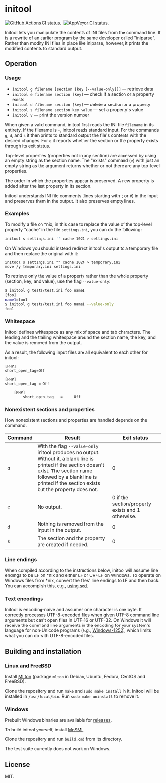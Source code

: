 # initool

[![GitHub Actions CI status.](https://github.com/dbohdan/initool/actions/workflows/ci.yml/badge.svg)](https://github.com/dbohdan/initool/actions/workflows/ci.yml)&nbsp;
[![AppVeyor CI status.](https://ci.appveyor.com/api/projects/status/github/dbohdan/initool?branch=master&svg=true)](https://ci.appveyor.com/project/dbohdan/initool)

Initool lets you manipulate the contents of INI files from the command line. It
is a rewrite of an earlier program by the same developer called "iniparse".
Rather than modify INI files in place like iniparse, however, it prints the
modified contents to standard output.


## Operation

### Usage

* `initool g filename [section [key [--value-only]]]` — retrieve data
* `initool e filename section [key]` — check if a section or a property exists
* `initool d filename section [key]` — delete a section or a property
* `initool s filename section key value` — set a property's value
* `initool v` — print the version number

When given a valid command, initool first reads the INI file `filename` in its
entirety. If the filename is `-`, initool reads standard input. For the
commands `g`, `d`, and `s` it then prints to standard output the file's
contents with the desired changes. For `e` it reports whether the section or the
property exists through its exit status.

Top-level properties (properties not in any section) are accessed by using an
empty string as the section name. The "exists" command (`e`) with just an empty
string as the argument returns whether or not there are any top-level
properties.

The order in which the properties appear is preserved. A new property is added
after the last property in its section.

Initool understands INI file comments (lines starting with `;` or `#`) in the
input and preserves them in the output. It also preserves empty lines.

### Examples

To modify a file on \*nix, in this case to replace the value of the top-level
property "cache" in the file `settings.ini`, you can do the following:

```sh
initool s settings.ini '' cache 1024 > settings.ini
```

On Windows you should instead redirect initool's output to a temporary file and
then replace the original with it:

```batch
initool s settings.ini "" cache 1024 > temporary.ini
move /y temporary.ini settings.ini
```

To retrieve only the value of a property rather than the whole property
(section, key, and value), use the flag `--value-only`:

```sh
$ initool g tests/test.ini foo name1
[foo]
name1=foo1
$ initool g tests/test.ini foo name1 --value-only
foo1
```

### Whitespace

Initool defines whitespace as any mix of space and tab characters. The leading
and the trailing whitespace around the section name, the key, and the value is
removed from the output.

As a result, the following input files are all equivalent to each other for
initool:

```
[PHP]
short_open_tag=Off
```

```
[PHP]
short_open_tag = Off
```

```
    [PHP]
        short_open_tag   =     Off
```

### Nonexistent sections and properties

How nonexistent sections and properties are handled depends on the command.

| Command | Result | Exit status |
|---------|--------|--------------|
| `g` | With the flag `--value-only` initool produces no output. Without it, a blank line is printed if the section doesn't exist. The section name followed by a blank line is printed if the section exists but the property does not. | 0 |
| `e` | No output. | 0 if the section/property exists and 1 otherwise. |
| `d` | Nothing is removed from the input in the output. | 0 |
| `s` | The section and the property are created if needed. | 0 |

### Line endings

When compiled according to the instructions below, initool will assume line
endings to be LF on *nix and either LF or CR+LF on Windows. To operate on
Windows files from *nix, convert the files' line endings to LF and then back.
You can accomplish this, e.g., [using sed](http://stackoverflow.com/a/2613834).

### Text encodings

Initool is encoding-naive and assumes one character is one byte. It correctly
processes UTF-8-encoded files when given UTF-8 command line arguments but
can't open files in UTF-16 or UTF-32. On Windows it will receive the command
line arguments in the encoding for your system's language for non-Unicode
programs (e.g., [Windows-1252](https://en.wikipedia.org/wiki/Windows-1252)),
which limits what you can do with UTF-8-encoded files.

## Building and installation

### Linux and FreeBSD

Install [MLton](http://mlton.org/) (package `mlton` in Debian, Ubuntu, Fedora,
CentOS and FreeBSD).

Clone the repository and run `make` and `sudo make install` in it. Initool
will be installed in `/usr/local/bin`. Run `sudo make uninstall` to remove it.

### Windows

Prebuilt Windows binaries are available for
[releases](https://github.com/dbohdan/initool/releases).

To build initool yourself, install [MoSML](http://mosml.org).

Clone the repository and run `build.cmd` from its directory.

The test suite currently does not work on Windows.

## License

MIT.

